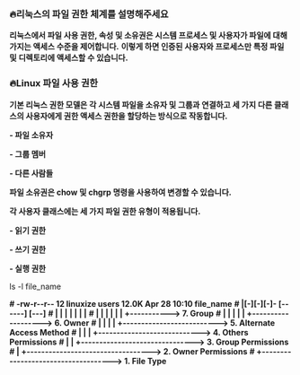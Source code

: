 ### **🔥리눅스의 파일 권한 체계를 설명해주세요**

**리눅스에서 파일 사용 권한, 속성 및 소유권은 시스템 프로세스 및 사용자가 파일에 대해 가지는 액세스 수준을 제어합니다.** 
**이렇게 하면 인증된 사용자와 프로세스만 특정 파일 및 디렉토리에 액세스할 수 있습니다.**

### **🔥Linux 파일 사용 권한**

**기본 리눅스 권한 모델은 각 시스템 파일을 소유자 및 그룹과 연결하고 세 가지 다른 클래스의 사용자에게 권한 액세스 권한을 할당하는 방식으로 작동합니다.**

**- 파일 소유자**

**- 그룹 멤버**

**- 다른 사람들**

**파일 소유권은 chow 및 chgrp 명령을 사용하여 변경할 수 있습니다.**

**각 사용자 클래스에는 세 가지 파일 권한 유형이 적용됩니다.**

**- 읽기 권한**

**- 쓰기 권한**

**- 실행 권한**

ls -l file_name

**# -rw-r--r-- 12 linuxize users 12.0K Apr  28 10:10 file_name**
**# |[-][-][-]-   [------] [---]**
**# | |  |  | |      |       |**
**# | |  |  | |      |       +-----------> 7. Group**
**# | |  |  | |      +-------------------> 6. Owner**
**# | |  |  | +--------------------------> 5. Alternate Access Method**
**# | |  |  +----------------------------> 4. Others Permissions**
**# | |  +-------------------------------> 3. Group Permissions**
**# | +----------------------------------> 2. Owner Permissions**
**# +------------------------------------> 1. File Type**
